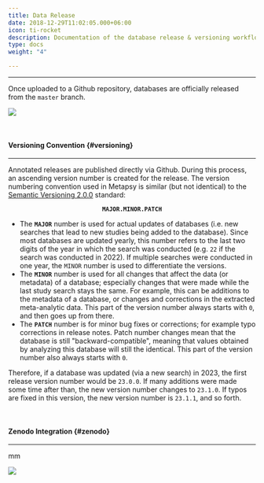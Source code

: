 ```yaml
---
title: Data Release
date: 2018-12-29T11:02:05.000+06:00
icon: ti-rocket
description: Documentation of the database release & versioning workflow
type: docs
weight: "4"

---
```

***

Once uploaded to a Github repository, databases are officially released from the `master` branch.

![](/uploads/releases.png)

<br>

#### Versioning Convention {#versioning}

***

Annotated releases are published directly via Github. During this process, an ascending version number is created for the release. The version numbering convention used in Metapsy is similar (but not identical) to the [Semantic Versioning 2.0.0](https://semver.org/) standard:

<center>

**`MAJOR.MINOR.PATCH`**

</center>

* The **`MAJOR`** number is used for actual updates of databases (i.e. new searches that lead to new studies being added to the database). Since most databases are updated yearly, this number refers to the last two digits of the year in which the search was conducted (e.g. `22` if the search was conducted in 2022). If multiple searches were conducted in one year, the `MINOR` number is used to differentiate the versions.
* The **`MINOR`** number is used for all changes that affect the data (or metadata) of a database; especially changes that were made while the last study search stays the same. For example, this can be additions to the metadata of a database, or changes and corrections in the extracted meta-analytic data. This part of the version number always starts with `0`, and then goes up from there.
* The **`PATCH`** number is for minor bug fixes or corrections; for example typo corrections in release notes. Patch number changes mean that the database is still "backward-compatible", meaning that values obtained by analyzing this database will still the identical. This part of the version number also always starts with `0`.

Therefore, if a database was updated (via a new search) in 2023, the first release version number would be `23.0.0`. If many additions were made some time after than, the new version number changes to `23.1.0`. If typos are fixed in this version, the new version number is `23.1.1`, and so forth.

<br>

#### Zenodo Integration {#zenodo}

***

mm

![](/uploads/release-flow.png)